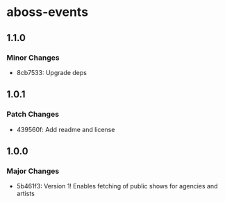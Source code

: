 # aboss-events

## 1.1.0

### Minor Changes

- 8cb7533: Upgrade deps

## 1.0.1

### Patch Changes

- 439560f: Add readme and license

## 1.0.0

### Major Changes

- 5b461f3: Version 1! Enables fetching of public shows for agencies and artists
